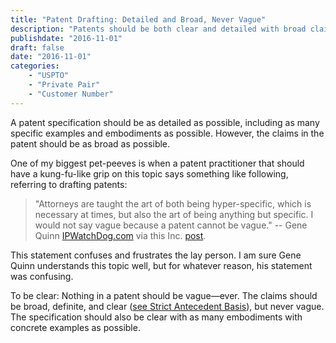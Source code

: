 ```yaml
---
title: "Patent Drafting: Detailed and Broad, Never Vague"
description: "Patents should be both clear and detailed with broad claims, but never vague."
publishdate: "2016-11-01"
draft: false
date: "2016-11-01"
categories: 
    - "USPTO"
    - "Private Pair"
    - "Customer Number"
---
```


A patent specification should be as detailed as possible, including as many specific examples and embodiments as possible. However, the claims in the patent should be as broad as possible.

One of my biggest pet-peeves is when a patent practitioner that should have a kung-fu-like grip on this topic says something like following, referring to drafting patents: 

> "Attorneys are taught the art of both being hyper-specific, which is necessary at times, but also the art of being anything but specific. I would not say vague because a patent cannot be vague." -- Gene Quinn [IPWatchDog.com](IPWatchDog.com) via this Inc. [post](http://www.inc.com/stephen-key/should-you-hire-a-patent-agent-instead-of-a-patent-attorney.html).

This statement confuses and frustrates the lay person. I am sure Gene Quinn understands this topic well, but for whatever reason, his statement was confusing.

To be clear: Nothing in a patent should be vague—ever. The claims should be broad, definite, and clear ([see Strict Antecedent Basis](posts/sab-intro)), but never vague. The specification should also be clear with as many embodiments with concrete examples as possible.

